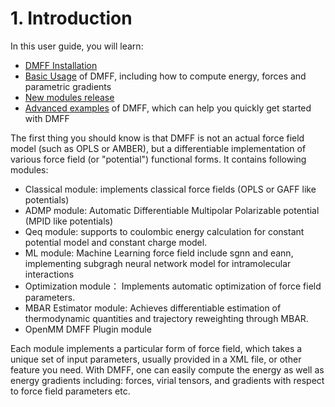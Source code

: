 # 1. Introduction

In this user guide, you will learn:

- [DMFF Installation](./2.installation.md) 
- [Basic Usage](./3.usage.md) of DMFF, including how to compute energy, forces and parametric gradients
- [New modules release](./4.modules.md)
- [Advanced examples](./DMFF_example.ipynb) of DMFF, which can help you quickly get started with DMFF


The first thing you should know is that DMFF is not an actual force field model (such as OPLS or AMBER), but a differentiable implementation of various force field (or "potential") functional forms. It contains following modules:

- Classical module: implements classical force fields (OPLS or GAFF like potentials)
- ADMP module: Automatic Differentiable Multipolar Polarizable potential (MPID like potentials)
- Qeq module: supports to coulombic energy calculation for constant potential model and constant charge model.
- ML module: Machine Learning force field include sgnn and eann, implementing subgragh neural network model for intramolecular interactions
- Optimization module： Implements automatic optimization of force field parameters.
- MBAR Estimator module: Achieves differentiable estimation of thermodynamic quantities and trajectory reweighting through MBAR.
- OpenMM DMFF Plugin module

Each module implements a particular form of force field, which takes a unique set of input parameters, usually provided in a XML file, or other feature you need. With DMFF, one can easily compute the energy as well as energy gradients including: forces, virial tensors, and gradients with respect to force field parameters etc.

